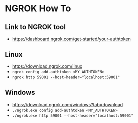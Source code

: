 # NGROK How To

## Link to NGROK tool

* https://dashboard.ngrok.com/get-started/your-authtoken

## Linux

* https://download.ngrok.com/linux
* `ngrok config add-authtoken <MY_AUTHTOKEN>`
* `ngrok http 59001 --host-header="localhost:59001"`

## Windows

* https://download.ngrok.com/windows?tab=download
* `./ngrok.exe config add-authtoken <MY_AUTHTOKEN>`
* `./ngrok.exe http 59001 --host-header="localhost:59001"`
